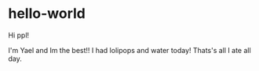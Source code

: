 # hello-world

Hi ppl!

I'm Yael and Im the best!!
I had lolipops and water today! Thats's all I ate all day.
